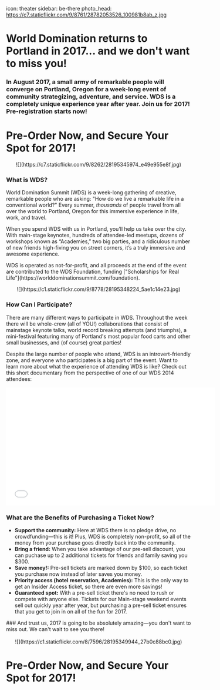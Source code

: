 icon: theater
sidebar: be-there
photo_head: https://c7.staticflickr.com/9/8761/28782053526_100981b8ab_z.jpg

# World Domination returns to Portland in 2017... and we don't want to miss you!

<p align="center"><div class="zig-zags_blue"></div></p>

<h3 class="sub-karla">In August 2017, a small army of remarkable people will converge on Portland, Oregon for a week-long event of community strategizing, adventure, and service. WDS is a completely unique experience year after year. Join us for 2017! Pre-registration starts now!</h3>

# Pre-Order Now, and Secure Your Spot for 2017!

<center>![](https://c7.staticflickr.com/9/8262/28195345974_e49e955e8f.jpg)</center>

<p align="center"><div class="zig-zags_blue"></div></p>

### What is WDS?

<p>World Domination Summit (WDS) is a week-long gathering of creative, remarkable people who are asking: "How do we live a remarkable life in a conventional world?" Every summer, <em>thousands</em> of people travel from all over the world to Portland, Oregon for this immersive experience in life, work, and travel.</p>

<p>When you spend WDS with us in Portland, you’ll help us take over the city. With main-stage keynotes, hundreds of attendee-led meetups, dozens of workshops known as “Academies,” two big parties, and a ridiculous number of new friends high-fiving you on street corners, it’s a truly immersive and awesome experience.</p>

<p>WDS is operated as not-for-profit, and all proceeds at the end of the event are contributed to the WDS Foundation, funding ["Scholarships for Real Life"](https://worlddominationsummit.com/foundation).</p>

<center>![](https://c1.staticflickr.com/9/8778/28195348224_5ae1c14e23.jpg)</center>

<p align="center"><div class="zig-zags_blue"></div></p>

### How Can I Participate?

There are many different ways to participate in WDS. Throughout the week there will be whole-crew (all of YOU!) collaborations that consist of mainstage keynote talks, world record breaking attempts (and triumphs), a mini-festival featuring many of Portland's most popular food carts and other small businesses, and (of course) great parties!

Despite the large number of people who attend, WDS is an introvert-friendly zone, and everyone who participates is a big part of the event. Want to learn more about what the experience of attending WDS is like? Check out this short documentary from the perspective of one of our WDS 2014 attendees:

<iframe src="//player.vimeo.com/video/109903000?title=0&amp;byline=0&amp;portrait=0&amp;color=adbf27" width="570" height="321" frameborder="0" webkitallowfullscreen mozallowfullscreen allowfullscreen></iframe>

<p align="center"><div class="zig-zags_blue"></div></p>

### What are the Benefits of Purchasing a Ticket Now?

<ul>
      <li> <b>Support the community:</b> Here at WDS there is no pledge drive, no crowdfunding—this is it! Plus, WDS is completely non-profit, so all of the money from your purchase goes directly back into the community.</li>
      <li> <b>Bring a friend:</b> When you take advantage of our pre-sell discount, you can puchase up to 2 additional tickets for friends and family saving you $300.</li>
      <li> <b>Save money!:</b> Pre-sell tickets are marked down by $100, so each ticket you purchase now instead of later saves you money. </li>
      <li> <b>Priority access (hotel reservation, Academies):</b> This is the only way to get an Insider Access ticket, so there are even more savings!</li>
      <li><b>Guaranteed spot:</b> With a pre-sell ticket there's no need to rush or compete with anyone else. Tickets for our Main-stage weekend events sell out quickly year after year, but purchasing a pre-sell ticket ensures that you get to join in on all of the fun for 2017.</li>
</ul>
### And trust us, 2017 is going to be absolutely amazing—you don't want to miss out. We can't wait to see you there!<br><br>

<center>![](https://c1.staticflickr.com/8/7596/28195349944_27b0c88bc0.jpg)</center>

# Pre-Order Now, and Secure Your Spot for 2017!
